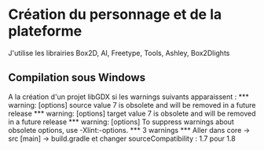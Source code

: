 # Création du personnage et de la plateforme 
J'utilise les librairies Box2D, AI, Freetype, Tools, Ashley, Box2Dlights
## Compilation sous Windows
A la création d'un projet libGDX si les warnings suivants apparaissent : ***
warning: [options] source value 7 is obsolete and will be removed in a future release ***
warning: [options] target value 7 is obsolete and will be removed in a future release ***
warning: [options] To suppress warnings about obsolete options, use -Xlint:-options. ***
3 warnings ***
Aller dans core -> src [main] -> build.gradle et changer sourceCompatibility : 1.7 pour 1.8
